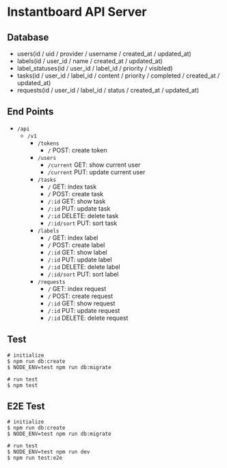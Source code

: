 # Instantboard API Server

## Database

- users(id / uid / provider / username / created_at / updated_at)
- labels(id / user_id / name / created_at / updated_at)
- label_statuses(id / user_id / label_id / priority / visibled)
- tasks(id / user_id / label_id / content / priority / completed / created_at / updated_at)
- requests(id / user_id / label_id / status / created_at / updated_at)

## End Points

- `/api`
  - `/v1`
    - `/tokens`
      - `/` POST: create token
    - `/users`
      - `/current` GET: show current user
      - `/current` PUT: update current user
    - `/tasks`
      - `/` GET: index task
      - `/` POST: create task
      - `/:id` GET: show task
      - `/:id` PUT: update task
      - `/:id` DELETE: delete task
      - `/:id/sort` PUT: sort task
    - `/labels`
      - `/` GET: index label
      - `/` POST: create label
      - `/:id` GET: show label
      - `/:id` PUT: update label
      - `/:id` DELETE: delete label
      - `/:id/sort` PUT: sort label
    - `/requests`
      - `/` GET: index request
      - `/` POST: create request
      - `/:id` GET: show request
      - `/:id` PUT: update request
      - `/:id` DELETE: delete request

## Test

```
# initialize
$ npm run db:create
$ NODE_ENV=test npm run db:migrate

# run test
$ npm test
```

## E2E Test

```
# initialize
$ npm run db:create
$ NODE_ENV=test npm run db:migrate

# run test
$ NODE_ENV=test npm run dev
$ npm run test:e2e
```
